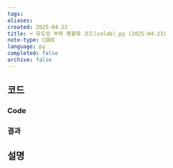 ```yaml
---
tags:
aliases: 
created: 2025-04-23
title: ⌨️ 유도성 부하 평활화 코드(colab)_py (2025-04-23)
note-type: CODE
language: py
completed: false
archive: false
---
```



## 코드

### Code

### 결과

## 설명